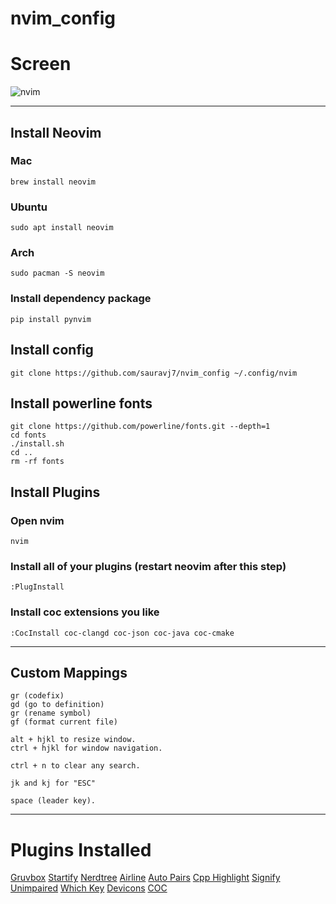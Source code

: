 # nvim_config

# Screen
![nvim](https://user-images.githubusercontent.com/68990594/92236319-d1493480-eed2-11ea-9585-a224386fd5db.png)

-- --
## Install Neovim
### Mac
    brew install neovim

### Ubuntu
    sudo apt install neovim

### Arch
    sudo pacman -S neovim


### Install dependency package
    pip install pynvim

## Install config
    git clone https://github.com/sauravj7/nvim_config ~/.config/nvim

## Install powerline fonts
    git clone https://github.com/powerline/fonts.git --depth=1
    cd fonts
    ./install.sh
    cd ..
    rm -rf fonts

## Install Plugins
### Open nvim
    nvim

### Install all of your plugins (restart neovim after this step)
    :PlugInstall
    
### Install coc extensions you like
    :CocInstall coc-clangd coc-json coc-java coc-cmake

-- --
## Custom Mappings
    gr (codefix)
    gd (go to definition)
    gr (rename symbol)
    gf (format current file)

    alt + hjkl to resize window.
    ctrl + hjkl for window navigation.
    
    ctrl + n to clear any search.
    
    jk and kj for "ESC"
    
    space (leader key).

-- -- 
# Plugins Installed
[Gruvbox](https://github.com/morhetz/gruvbox)
[Startify](https://github.com/mhinz/vim-startify)
[Nerdtree](https://github.com/preservim/nerdtree)
[Airline](https://github.com/vim-airline/vim-airline)
[Auto Pairs](https://github.com/jiangmiao/auto-pairs)
[Cpp Highlight](https://github.com/octol/vim-cpp-enhanced-highlight)
[Signify](https://github.com/mhinz/vim-signify)
[Unimpaired](https://github.com/tpope/vim-unimpaired)
[Which Key](https://github.com/liuchengxu/vim-which-key)
[Devicons](https://github.com/ryanoasis/vim-devicons)
[COC](https://github.com/neoclide/coc.nvim)
